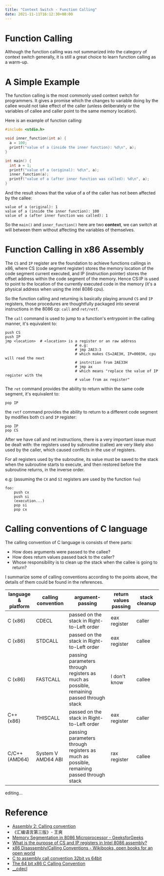 ```yaml
---
title: "Context Switch - Function Calling"
date: 2021-11-11T16:12:30+08:00
---
```


# Function Calling

Although the function calling was not summarized into the category of context switch generally, it is still a great choice to learn function calling as a warm-up.

# A Simple Example

The function calling is the most commonly used context switch for programmers. It gives a promise which the changes to variable doing by the callee would not take effect of the caller (unless deliberately or the variables of callee and caller point to the same memory location).

Here is an example of function calling:

```c
#include <stdio.h>

void inner_function(int a) {
  a = 100;
  printf("value of a (inside the inner function): %d\n", a);
}

int main() {
  int a = 1;
  printf("value of a (original): %d\n", a);
  inner_function(a);
  printf("value of a (after inner function was called): %d\n", a);
}
```

And the result shows that the value of a of the caller has not been affected by the callee:

```
value of a (original): 1
value of a (inside the inner function): 100
value of a (after inner function was called): 1
```

So the `main()` and `inner_function()` here are two **context**, we can switch at will between them without affecting the variables of themselves.

# Function Calling in x86 Assembly

The `CS` and `IP` register are the foundation to achieve functions callings in x86, where CS (code segment register) stores the memory location of the code segment current executed, and IP (instruction pointer) stores the offset address within the code segment of the memory. Hence CS:IP is used to point to the location of the currently executed code in the memory (it's a physical address when using the intel 8086 cpu).

So the function calling and returning is basically playing around `CS` and `IP` registers, those procedures are thoughtfully packaged into several instructions in the 8086 cp: `call` and `ret/retf`.

The `call` command is used to jump to a function's entrypoint in the calling manner, it's equivalent to:

```
push CS
push IP
jmp <location>  # <location> is a register or an raw address
								# e.g:
								# jmp 2AE3:3
								# which makes CS=2AE3H, IP=0003H, cpu will read the next
								# instrction from 2AE33H
								# jmp ax
								# which means "replace the value of IP register with the
								# value from ax register"
```

The `ret` command provides the ability to return within the same code segment, it's equivalent to:

```
pop IP
```

 the `retf` command provides the ability to return to a different code segment by modifies both `CS` and `IP` register:

```
pop IP
pop CS
```

After we have call and ret instructions, there is a very important issue must be dealt with: the registers used by subroutine (callee) are very likely also used by the caller, which caused conflicts in the use of registers.

For all registers used by the subroutine, its value must be saved to the stack when the subroutine starts to execute, and then restored before the subroutine returns, in the inverse order.

e.g: (assuming the `CX` and `SI` registers are used by the function `foo`)

```
foo:
	push cx
	push si
	(execution...)
	pop si
	pop cx
```

# Calling conventions of C language

The calling convention of C language is consists of there parts:

- How does arguments were passed to the callee?
- How does return values passed back to the caller?
- Whose responsibility is to clean up the stack when the callee is going to return?

I summarize some of calling conventions according to the points above, the details of them could be found in the references.

| language & platform | calling convention | argument-passing | return values passing | stack cleanup |
| --- | --- | --- | --- | --- |
| C (x86) | CDECL | passed on the stack in Right-to-Left order | eax register | caller |
| C (x86) | STDCALL | passed on the stack in Right-to-Left order | eax register | callee |
| C (x86) | FASTCALL | passing parameters through registers as much as possible, remaining passed through stack | I don't know | callee |
| C++ (x86) | THISCALL | passed on the stack in Right-to-Left order | eax register | caller |
| C/C++ (AMD64) | System V AMD64 ABI | passing parameters through registers as much as possible, remaining passed through stack | rax register | callee |

editing...

# Reference

- [Assembly 2: Calling convention](https://cs61.seas.harvard.edu/site/2018/Asm2/)
- 《汇编语言第三版》- 王爽
- [Memory Segmentation in 8086 Microprocessor - GeeksforGeeks](https://www.geeksforgeeks.org/memory-segmentation-8086-microprocessor/)
- [What is the purpose of CS and IP registers in Intel 8086 assembly?](https://stackoverflow.com/questions/17777146/what-is-the-purpose-of-cs-and-ip-registers-in-intel-8086-assembly)
- [x86 Disassembly/Calling Conventions - Wikibooks, open books for an open world](https://en.wikibooks.org/wiki/X86_Disassembly/Calling_Conventions)
- [C to assembly call convention 32bit vs 64bit](https://stackoverflow.com/questions/4265970/c-to-assembly-call-convention-32bit-vs-64bit)
- [The 64 bit x86 C Calling Convention](https://aaronbloomfield.github.io/pdr/book/x86-64bit-ccc-chapter.pdf)
- [__cdecl](https://docs.microsoft.com/en-us/cpp/cpp/cdecl?view=msvc-170)